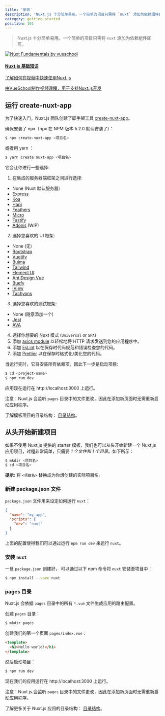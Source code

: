 ```yaml
---
title: '安装'
description: 'Nuxt.js 十分简单易用。一个简单的项目只需将 `nuxt` 添加为依赖组件即可。'
category: getting-started
position: 101
---
```


> Nuxt.js 十分简单易用。一个简单的项目只需将 `nuxt` 添加为依赖组件即可。

<div>
  <a href="https://vueschool.io/courses/nuxtjs-fundamentals/?friend=nuxt" target="_blank" class="Promote">
    <img src="/nuxt-fundamentals.png" srcset="/nuxt-fundamentals-2x.png 2x" alt="Nuxt Fundamentals by vueschool"/>
    <div class="Promote__Content">
      <h4 class="Promote__Content__Title">Nuxt.js 基础知识</h4>
      <p class="Promote__Content__Description">了解如何在视频中快速使用Nuxt.js</p>
      <p class="Promote__Content__Signature">由VueSchool制作视频课程，用于支持Nuxt.js开发</p>
    </div>
  </a>
</div>

## 运行 create-nuxt-app

为了快速入门，Nuxt.js 团队创建了脚手架工具 [create-nuxt-app](https://github.com/nuxt/create-nuxt-app)。

确保安装了 npx（npx 在 NPM 版本 5.2.0 默认安装了）：

```bash
$ npx create-nuxt-app <项目名>
```

或者用 yarn ：

```bash
$ yarn create nuxt-app <项目名>
```

它会让你进行一些选择:

1. 在集成的服务器端框架之间进行选择:

- None (Nuxt 默认服务器)
- [Express](https://github.com/expressjs/express)
- [Koa](https://github.com/koajs/koa)
- [Hapi](https://github.com/hapijs/hapi)
- [Feathers](https://github.com/feathersjs/feathers)
- [Micro](https://github.com/zeit/micro)
- [Fastify](https://github.com/fastify/fastify)
- [Adonis](https://github.com/adonisjs/adonis-framework) (WIP)

2. 选择您喜欢的 UI 框架:

- None (无)
- [Bootstrap](https://github.com/bootstrap-vue/bootstrap-vue)
- [Vuetify](https://github.com/vuetifyjs/vuetify)
- [Bulma](https://github.com/jgthms/bulma)
- [Tailwind](https://github.com/tailwindcss/tailwindcss)
- [Element UI](https://github.com/ElemeFE/element)
- [Ant Design Vue](https://github.com/vueComponent/ant-design-vue)
- [Buefy](https://github.com/buefy/buefy)
- [iView](https://github.com/iview/iview)
- [Tachyons](https://github.com/tachyons-css/tachyons)

3. 选择您喜欢的测试框架:

- None (随意添加一个)
- [Jest](https://github.com/facebook/jest)
- [AVA](https://github.com/avajs/ava)

4. 选择你想要的 Nuxt 模式 (`Universal` or `SPA`)
5. 添加 [axios module](https://github.com/nuxt-community/axios-module) 以轻松地将 HTTP 请求发送到您的应用程序中。
6. 添加 [EsLint](https://eslint.org/) 以在保存时代码规范和错误检查您的代码。
7. 添加 [Prettier](https://prettier.io/) 以在保存时格式化/美化您的代码。

当运行完时，它将安装所有依赖项，因此下一步是启动项目:

```bash
$ cd <project-name>
$ npm run dev
```

应用现在运行在 http://localhost:3000 上运行。

<div class="Alert">

注意：Nuxt.js 会监听 `pages` 目录中的文件更改，因此在添加新页面时无需重新启动应用程序。

</div>

了解模板项目的目录结构： [目录结构](/guide/directory-structure)。

## 从头开始新建项目

如果不使用 Nuxt.js 提供的 starter 模板，我们也可以从头开始新建一个 Nuxt.js 应用项目，过程非常简单，只需要 _1 个文件和 1 个目录_。如下所示：

```bash
$ mkdir <项目名>
$ cd <项目名>
```

<div class="Alert Alert--engins-kewlblue">

<b>提示:</b> 将 <code>&lt;项目名&gt;</nom-du-projet></code> 替换成为你想创建的实际项目名。

</div>

### 新建 package.json 文件

`package.json` 文件用来设定如何运行 `nuxt`：

```json
{
  "name": "my-app",
  "scripts": {
    "dev": "nuxt"
  }
}
```

上面的配置使得我们可以通过运行 `npm run dev` 来运行 `nuxt`。

### 安装 `nuxt`

一旦 `package.json` 创建好， 可以通过以下 npm 命令将 `nuxt` 安装至项目中：

```bash
$ npm install --save nuxt
```

### pages 目录

Nuxt.js 会依据 `pages` 目录中的所有 `*.vue` 文件生成应用的路由配置。

创建 `pages` 目录：

```bash
$ mkdir pages
```

创建我们的第一个页面 `pages/index.vue`：

```html
<template>
  <h1>Hello world!</h1>
</template>
```

然后启动项目：

```bash
$ npm run dev
```

现在我们的应用运行在 http://localhost:3000 上运行。

<div class="Alert">

注意：Nuxt.js 会监听 `pages` 目录中的文件更改，因此在添加新页面时无需重新启动应用程序。

</div>

了解更多关于 Nuxt.js 应用的目录结构： [目录结构](/guide/directory-structure)。
